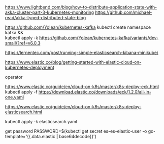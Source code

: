 https://www.lightbend.com/blog/how-to-distribute-application-state-with-akka-cluster-part-3-kubernetes-monitoring
https://github.com/michael-read/akka-typed-distributed-state-blog

https://github.com/Yolean/kubernetes-kafka
kubectl create namespace kafka && \
kubectl apply -k https://github.com/Yolean/kubernetes-kafka/variants/dev-small/?ref=v6.0.3

https://lernentec.com/post/running-simple-elasticsearch-kibana-minikube/

https://www.elastic.co/blog/getting-started-with-elastic-cloud-on-kubernetes-deployment



operator

https://www.elastic.co/guide/en/cloud-on-k8s/master/k8s-deploy-eck.html
kubectl apply -f https://download.elastic.co/downloads/eck/1.2.0/all-in-one.yaml

https://www.elastic.co/guide/en/cloud-on-k8s/master/k8s-deploy-elasticsearch.html

kubectl apply -k elasticsearch.yaml

get password
PASSWORD=$(kubectl get secret es-es-elastic-user -o go-template='{{.data.elastic | base64decode}}')